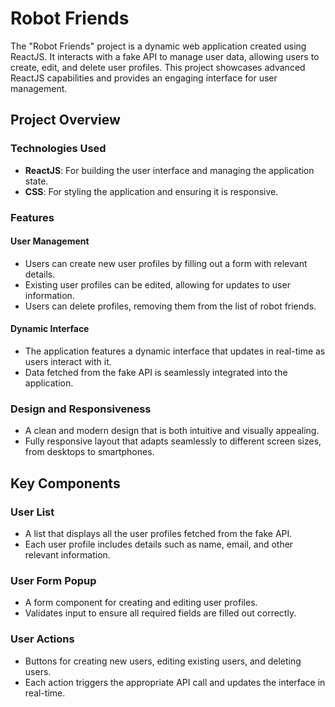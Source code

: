 # Robot Friends

The "Robot Friends" project is a dynamic web application created using ReactJS. It interacts with a fake API to manage user data, allowing users to create, edit, and delete user profiles. This project showcases advanced ReactJS capabilities and provides an engaging interface for user management.

## Project Overview

### Technologies Used
- **ReactJS**: For building the user interface and managing the application state.
- **CSS**: For styling the application and ensuring it is responsive.

### Features

#### User Management
- Users can create new user profiles by filling out a form with relevant details.
- Existing user profiles can be edited, allowing for updates to user information.
- Users can delete profiles, removing them from the list of robot friends.

#### Dynamic Interface
- The application features a dynamic interface that updates in real-time as users interact with it.
- Data fetched from the fake API is seamlessly integrated into the application.

### Design and Responsiveness
- A clean and modern design that is both intuitive and visually appealing.
- Fully responsive layout that adapts seamlessly to different screen sizes, from desktops to smartphones.

## Key Components

### User List
- A list that displays all the user profiles fetched from the fake API.
- Each user profile includes details such as name, email, and other relevant information.

### User Form Popup
- A form component for creating and editing user profiles.
- Validates input to ensure all required fields are filled out correctly.

### User Actions
- Buttons for creating new users, editing existing users, and deleting users.
- Each action triggers the appropriate API call and updates the interface in real-time.
